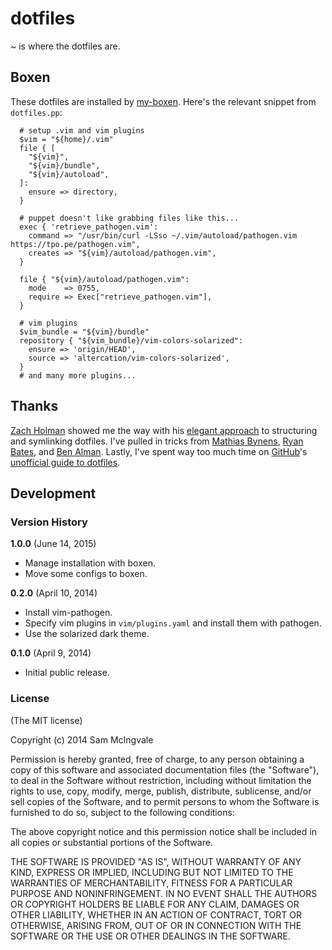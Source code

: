 # dotfiles #

~ is where the dotfiles are.

## Boxen ##

These dotfiles are installed by [my-boxen](https://github.com/smcingvale/my-boxen).  Here's the relevant snippet from `dotfiles.pp`:

```Puppet
  # setup .vim and vim plugins
  $vim = "${home}/.vim"
  file { [
    "${vim}",
    "${vim}/bundle",
    "${vim}/autoload",
  ]:
    ensure => directory,
  }

  # puppet doesn't like grabbing files like this...
  exec { 'retrieve_pathogen.vim':
    command => "/usr/bin/curl -LSso ~/.vim/autoload/pathogen.vim https://tpo.pe/pathogen.vim",
    creates => "${vim}/autoload/pathogen.vim",
  }

  file { "${vim}/autoload/pathogen.vim":
    mode    => 0755,
    require => Exec["retrieve_pathogen.vim"],
  }

  # vim plugins
  $vim_bundle = "${vim}/bundle"
  repository { "${vim_bundle}/vim-colors-solarized":
    ensure => 'origin/HEAD',
    source => 'altercation/vim-colors-solarized',
  }
  # and many more plugins...
```


## Thanks ##
[Zach Holman](http://zachholman.com/) showed me the way with his [elegant approach](https://github.com/holman/dotfiles) to structuring and symlinking dotfiles.  I've pulled in tricks from [Mathias Bynens](https://github.com/mathiasbynens/dotfiles), [Ryan Bates](https://github.com/ryanb/dotfiles), and [Ben Alman](https://github.com/cowboy/dotfiles).  Lastly, I've spent way too much time on [GitHub](http://github.com)'s [unofficial guide to dotfiles](http://dotfiles.github.io/).

## Development ##

### Version History ###

**1.0.0** (June 14, 2015)

* Manage installation with boxen.
* Move some configs to boxen.

**0.2.0** (April 10, 2014)

* Install vim-pathogen.
* Specify vim plugins in `vim/plugins.yaml`  and install them with pathogen.
* Use the solarized dark theme.

**0.1.0** (April 9, 2014)

* Initial public release.

### License ###

(The MIT license)

Copyright (c) 2014 Sam McIngvale

Permission is hereby granted, free of charge, to any person obtaining
a copy of this software and associated documentation files (the
"Software"), to deal in the Software without restriction, including
without limitation the rights to use, copy, modify, merge, publish,
distribute, sublicense, and/or sell copies of the Software, and to
permit persons to whom the Software is furnished to do so, subject to
the following conditions:

The above copyright notice and this permission notice shall be
included in all copies or substantial portions of the Software.

THE SOFTWARE IS PROVIDED "AS IS", WITHOUT WARRANTY OF ANY KIND,
EXPRESS OR IMPLIED, INCLUDING BUT NOT LIMITED TO THE WARRANTIES OF
MERCHANTABILITY, FITNESS FOR A PARTICULAR PURPOSE AND
NONINFRINGEMENT. IN NO EVENT SHALL THE AUTHORS OR COPYRIGHT HOLDERS BE
LIABLE FOR ANY CLAIM, DAMAGES OR OTHER LIABILITY, WHETHER IN AN ACTION
OF CONTRACT, TORT OR OTHERWISE, ARISING FROM, OUT OF OR IN CONNECTION
WITH THE SOFTWARE OR THE USE OR OTHER DEALINGS IN THE SOFTWARE.
